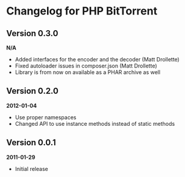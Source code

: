 Changelog for PHP BitTorrent
=====================

Version 0.3.0
-------------
__N/A__

* Added interfaces for the encoder and the decoder (Matt Drollette)
* Fixed autoloader issues in composer.json (Matt Drollette)
* Library is from now on available as a PHAR archive as well

Version 0.2.0
-------------
__2012-01-04__

* Use proper namespaces
* Changed API to use instance methods instead of static methods

Version 0.0.1
-------------
__2011-01-29__

* Initial release

